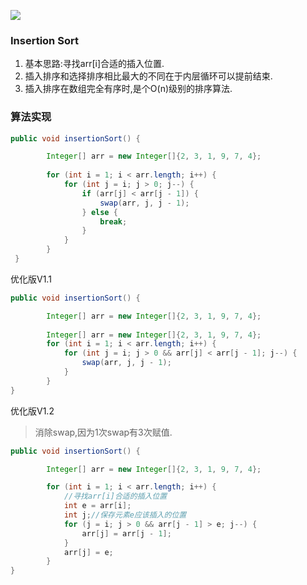 ![](http://onf3binym.bkt.clouddn.com/17-10-22/87502155.jpg)
### Insertion Sort

1. 基本思路:寻找arr[i]合适的插入位置.
2. 插入排序和选择排序相比最大的不同在于内层循环可以提前结束.
3. 插入排序在数组完全有序时,是个O(n)级别的排序算法.

### 算法实现

```java
public void insertionSort() {

        Integer[] arr = new Integer[]{2, 3, 1, 9, 7, 4};
        
        for (int i = 1; i < arr.length; i++) {
            for (int j = i; j > 0; j--) {
                if (arr[j] < arr[j - 1]) {
                    swap(arr, j, j - 1);
                } else {
                    break;
                }
            }
        }
 } 

```

优化版V1.1

```java
public void insertionSort() {

        Integer[] arr = new Integer[]{2, 3, 1, 9, 7, 4};
        
        Integer[] arr = new Integer[]{2, 3, 1, 9, 7, 4};
        for (int i = 1; i < arr.length; i++) {
            for (int j = i; j > 0 && arr[j] < arr[j - 1]; j--) {
                swap(arr, j, j - 1);
            }
        }
} 
```

优化版V1.2
> 消除swap,因为1次swap有3次赋值.

```java
public void insertionSort() {

        Integer[] arr = new Integer[]{2, 3, 1, 9, 7, 4};

        for (int i = 1; i < arr.length; i++) {
            //寻找arr[i]合适的插入位置
            int e = arr[i];
            int j;//保存元素e应该插入的位置
            for (j = i; j > 0 && arr[j - 1] > e; j--) {
                arr[j] = arr[j - 1];
            }
            arr[j] = e;
        }
} 
```